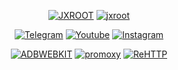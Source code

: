 

<p align="center">


<p align="center"><a href="https://github.com/jxroot"><img title="JXROOT" src="https://github-readme-stats.vercel.app/api?username=jxroot&show_icons=true&include_all_commits=true&theme=dracula&cache_seconds=3200"></a>
<a href="https://github.com/jxroot"><img title="jxroot" src="https://github-readme-stats.vercel.app/api/top-langs/?username=jxroot&layout=compact&theme=dracula"></a>




</p>

<p align="center">
<a href="https://t.me/sectoolfa"><img title="Telegram" src="https://img.shields.io/badge/Telegram-black?style=for-the-badge&logo=Telegram"></a>
<a href="https://www.youtube.com/channel/UC0-QcOXgzRgSfcE3zerwu9w/?sub_confirmation=1"><img title="Youtube" src="https://img.shields.io/badge/Youtube-red?style=for-the-badge&logo=Youtube"></a>
<a href="https://www.instagram.com/sectoolfa"><img title="Instagram" src="https://img.shields.io/badge/Instagram-white?style=for-the-badge&logo=Instagram"></a>


<p align="center">
<a href="https://github.com/jxroot/adbwebkit"><img title="ADBWEBKIT" src="https://github-readme-stats.vercel.app/api/pin/?username=jxroot&repo=adbwebkit&theme=dracula"></a>
  <a href="https://github.com/jxroot/promoxy"><img title="promoxy" src="https://github-readme-stats.vercel.app/api/pin/?username=jxroot&repo=promoxy&theme=dracula"></a>
    <a href="https://github.com/jxroot/ReHTTP"><img title="ReHTTP" src="https://github-readme-stats.vercel.app/api/pin/?username=jxroot&repo=ReHTTP&theme=dracula"></a>
</p>


